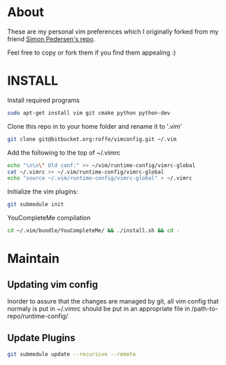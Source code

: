 About
=====
These are my personal vim preferences which I originally forked
from my friend [Simon Pedersen's repo](https://bitbucket.org/mustig/vimconfig).

Feel free to copy or fork them if you find them appealing :)

INSTALL
=======
Install required programs
```bash
sudo apt-get install vim git cmake python python-dev
```

Clone this repo in to your home folder and rename it to '.vim'
```bash
git clone git@bitbucket.org:roffe/vimconfig.git ~/.vim
```

Add the following to the top of ~/.vimrc
```bash
echo "\n\n\" Old conf:" >> ~/vim/runtime-config/vimrc-global
cat ~/.vimrc >> ~/.vim/runtime-config/vimrc-global
echo "source ~/.vim/runtime-config/vimrc-global" > ~/.vimrc
```

Initialize the vim plugins:
```bash
git submodule init
```

YouCompleteMe compilation
```bash
cd ~/.vim/bundle/YouCompleteMe/ && ./install.sh && cd -
```

Maintain
========

Updating vim config
---------------
Inorder to assure that the changes are managed by git,
all vim config that normaly is put in ~/.vimrc should be
put in an appropriate file in /path-to-repo/runtime-config/

Update Plugins
--------------
```bash
git submodule update --recursive --remote
```